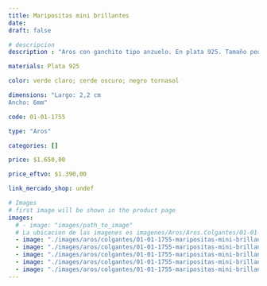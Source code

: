```yaml
---
title: Maripositas mini brillantes
date: 
draft: false

# descripcion
description : "Aros con ganchito tipo anzuelo. En plata 925. Tamaño pequeño. Muy livianos y coloridos. Apto para niñas."

materials: Plata 925

color: verde claro; cerde oscuro; negro tornasol

dimensions: "Largo: 2,2 cm
Ancho: 6mm"

code: 01-01-1755

type: "Aros"

categories: []

price: $1.650,00

price_eftvo: $1.390,00

link_mercado_shop: undef

# Images
# first image will be shown in the product page
images:
  # - image: "images/path_to_image"
  # La ubicacion de las imagenes es imagenes/Aros/Aros.Colgantes/01-01-1755-maripositas-mini-brillantes
  - image: "./images/aros/colgantes/01-01-1755-maripositas-mini-brillantes_a.jpg"
  - image: "./images/aros/colgantes/01-01-1755-maripositas-mini-brillantes_b.jpg"
  - image: "./images/aros/colgantes/01-01-1755-maripositas-mini-brillantes_c.jpg"
  - image: "./images/aros/colgantes/01-01-1755-maripositas-mini-brillantes_d.jpg"
  - image: "./images/aros/colgantes/01-01-1755-maripositas-mini-brillantes_e.jpg"
---
```

